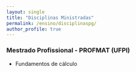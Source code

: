 ```yaml
---
layout: single
title: "Disciplinas Ministradas"
permalink: /ensino/disciplinaspg/
author_profile: true
---
```

### Mestrado Profissional - PROFMAT (UFPI)
* Fundamentos de cálculo
